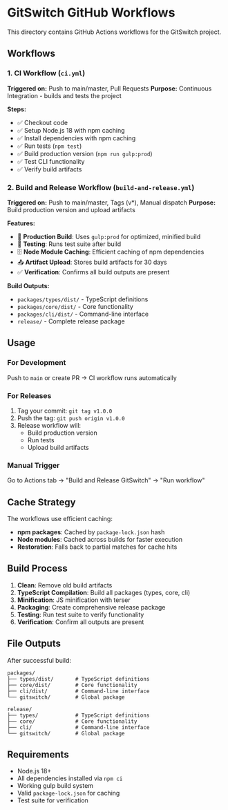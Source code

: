 # GitSwitch GitHub Workflows

This directory contains GitHub Actions workflows for the GitSwitch project.

## Workflows

### 1. CI Workflow (`ci.yml`)
**Triggered on:** Push to main/master, Pull Requests
**Purpose:** Continuous Integration - builds and tests the project

**Steps:**
- ✅ Checkout code
- ✅ Setup Node.js 18 with npm caching
- ✅ Install dependencies with npm caching
- ✅ Run tests (`npm test`)
- ✅ Build production version (`npm run gulp:prod`)
- ✅ Test CLI functionality
- ✅ Verify build artifacts

### 2. Build and Release Workflow (`build-and-release.yml`)
**Triggered on:** Push to main/master, Tags (v*), Manual dispatch
**Purpose:** Build production version and upload artifacts

**Features:**
- 🚀 **Production Build**: Uses `gulp:prod` for optimized, minified build
- 🧪 **Testing**: Runs test suite after build
- 🗄️ **Node Module Caching**: Efficient caching of npm dependencies
- 📤 **Artifact Upload**: Stores build artifacts for 30 days
- ✅ **Verification**: Confirms all build outputs are present

**Build Outputs:**
- `packages/types/dist/` - TypeScript definitions
- `packages/core/dist/` - Core functionality
- `packages/cli/dist/` - Command-line interface
- `release/` - Complete release package

## Usage

### For Development
Push to `main` or create PR → CI workflow runs automatically

### For Releases
1. Tag your commit: `git tag v1.0.0`
2. Push the tag: `git push origin v1.0.0`
3. Release workflow will:
   - Build production version
   - Run tests
   - Upload build artifacts

### Manual Trigger
Go to Actions tab → "Build and Release GitSwitch" → "Run workflow"

## Cache Strategy

The workflows use efficient caching:
- **npm packages**: Cached by `package-lock.json` hash
- **Node modules**: Cached across builds for faster execution
- **Restoration**: Falls back to partial matches for cache hits

## Build Process

1. **Clean**: Remove old build artifacts
2. **TypeScript Compilation**: Build all packages (types, core, cli)
3. **Minification**: JS minification with terser
4. **Packaging**: Create comprehensive release package
5. **Testing**: Run test suite to verify functionality
6. **Verification**: Confirm all outputs are present

## File Outputs

After successful build:
```
packages/
├── types/dist/       # TypeScript definitions
├── core/dist/        # Core functionality  
├── cli/dist/         # Command-line interface
└── gitswitch/        # Global package

release/
├── types/            # TypeScript definitions
├── core/             # Core functionality  
├── cli/              # Command-line interface
└── gitswitch/        # Global package
```

## Requirements

- Node.js 18+
- All dependencies installed via `npm ci`
- Working gulp build system
- Valid `package-lock.json` for caching
- Test suite for verification